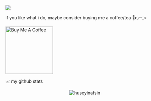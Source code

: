 

![](https://visitor-badge.glitch.me/badge?page_id=huseyinafsin.huseyinafsin)


if you like what i do, maybe consider buying me a coffee/tea 🥺👉👈

<a href="https://www.buymeacoffee.com/huseyinafsin" target="_blank"><img src="https://cdn.buymeacoffee.com/buttons/v2/default-red.png" alt="Buy Me A Coffee" width="150" ></a>


📈 my github stats

<p align="center"> <img src="https://github-readme-stats.vercel.app/api?username=huseyinafsin&show_icons=true&theme=gotham" alt="huseyinafsin" />


